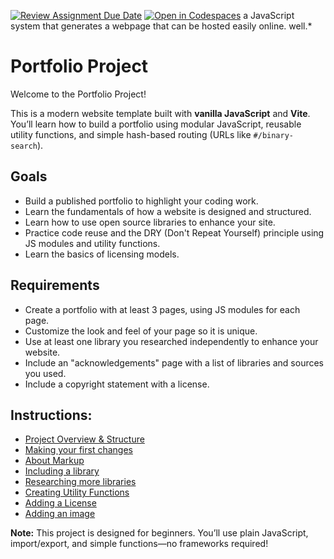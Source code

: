 [![Review Assignment Due Date](https://classroom.github.com/assets/deadline-readme-button-22041afd0340ce965d47ae6ef1cefeee28c7c493a6346c4f15d667ab976d596c.svg)](https://classroom.github.com/a/tdjb2E4V)
[![Open in Codespaces](https://classroom.github.com/assets/launch-codespace-2972f46106e565e64193e422d61a12cf1da4916b45550586e14ef0a7c637dd04.svg)](https://classroom.github.com/open-in-codespaces?assignment_repo_id=20720304)
a JavaScript system that generates a webpage that can be hosted easily online.
well.\*

# Portfolio Project

Welcome to the Portfolio Project!

This is a modern website template built with **vanilla JavaScript** and **Vite**. You’ll learn how to build a portfolio using modular JavaScript, reusable utility functions, and simple hash-based routing (URLs like `#/binary-search`).

## Goals

- Build a published portfolio to highlight your coding work.
- Learn the fundamentals of how a website is designed and structured.
- Learn how to use open source libraries to enhance your site.
- Practice code reuse and the DRY (Don't Repeat Yourself) principle using JS modules and utility functions.
- Learn the basics of licensing models.

## Requirements

- Create a portfolio with at least 3 pages, using JS modules for each page.
- Customize the look and feel of your page so it is unique.
- Use at least one library you researched independently to enhance your website.
- Include an "acknowledgements" page with a list of libraries and sources you used.
- Include a copyright statement with a license.

## Instructions:

- [Project Overview & Structure](./instructions/1-overview.md)
- [Making your first changes](./instructions/2-first-change.md)
- [About Markup](./instructions/A-about-markup.md)
- [Including a library](./instructions/3-library-instructions.md)
- [Researching more libraries](./instructions/4-more-libraries.md)
- [Creating Utility Functions](./instructions/5-create-component.md)
- [Adding a License](./instructions/6-licensing.md)
- [Adding an image](./instructions/B-about-images.md)

**Note:** This project is designed for beginners. You’ll use plain JavaScript, import/export, and simple functions—no frameworks required!
